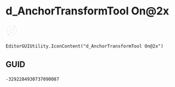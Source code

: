# d_AnchorTransformTool On@2x
![](/img/d_AnchorTransformTool%20On@2x.png)

``` CSharp
EditorGUIUtility.IconContent("d_AnchorTransformTool On@2x")
```
## GUID
```
-3292284930737090087
```
